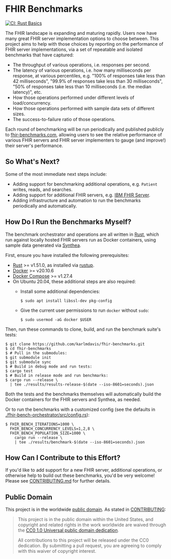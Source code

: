 # FHIR Benchmarks

[![CI: Rust Basics](https://github.com/karlmdavis/fhir-benchmarks/workflows/CI%3A%20Rust%20Basics/badge.svg)](./workflows/rust_basics.yml)

The FHIR landscape is expanding and maturing rapidly.
Users now have many great FHIR server implementation options to choose between.
This project aims to help with those choices by
  reporting on the performance of FHIR server implementations,
  via a set of repeatable and isolated benchmarks that have captured:

* The throughput of various operations,
    i.e. responses per second.
* The latency of various operations,
    i.e. how many milliseconds per response,
    at various percentiles,
    e.g. "100% of responses take less than 42 milliseconds",
    "99.9% of responses take less than 30 milliseconds",
    "50% of responses take less than 10 milliseconds (i.e. the median latency)",
    etc.
* How those operations performed under different levels of load/concurrency.
* How those operations performed with sample data sets of different sizes.
* The success-to-failure ratio of those operations.

Each round of benchmarking will be run periodically and published publicly
  to [fhir-benchmarks.com](https://fhir-benchmarks.com/),
  allowing users to see the relative performance of various FHIR servers
  and FHIR server implementers to gauge (and improve!) their server's performance.


## So What's Next?

Some of the most immediate next steps include:

* Adding support for benchmarking additional operations, e.g. `Patient` writes, reads, and searches.
* Adding support for additional FHIR servers, e.g. [IBM FHIR Server](https://ibm.github.io/FHIR/).
* Adding infrastructure and automation to run the benchmarks periodically and automatically.


## How Do I Run the Benchmarks Myself?

The benchmark orchestrator and operations are all written in [Rust](https://www.rust-lang.org/),
  which run against locally hosted FHIR servers run as Docker containers,
  using sample data generated via [Synthea](https://synthetichealth.github.io/synthea/).

First, ensure you have installed the following prerequisites:

* [Rust](https://www.rust-lang.org/) >= v1.51.0, as installed via [rustup](https://www.rust-lang.org/learn/get-started).
* [Docker](https://www.docker.com/) >= v20.10.6
* [Docker Compose](https://docs.docker.com/compose/) >= v1.27.4
* On Ubuntu 20.04, these additional steps are also required:
    * Install some additional dependencies:

        ```
        $ sudo apt install libssl-dev pkg-config
        ```

    * Give the current user permissions to run `docker` without `sudo`:

        ```
        $ sudo usermod -aG docker $USER
        ```

Then, run these commands to clone, build, and run the benchmark suite's tests:

```shell
$ git clone https://github.com/karlmdavis/fhir-benchmarks.git
$ cd fhir-benchmarks
$ # Pull in the submodules:
$ git submodule init
$ git submodule sync
$ # Build in debug mode and run tests:
$ cargo test
$ # Build in release mode and run benchmarks:
$ cargo run --release \
  | tee ./results/results-release-$(date --iso-8601=seconds).json
```

Both the tests and the benchmarks themselves will automatically build the Docker containers for the FHIR servers and Synthea, as needed.

Or to run the benchmarks with a customized config (see the defaults in [./fhir-bench-orchestrator/src/config.rs](./fhir-bench-orchestrator/src/config.rs)):

```shell
$ FHIR_BENCH_ITERATIONS=1000 \
  FHIR_BENCH_CONCURRENCY_LEVELS=1,2,8 \
  FHIR_BENCH_POPULATION_SIZE=1000 \
    cargo run --release \
    | tee ./results/benchmark-$(date --iso-8601=seconds).json
```


## How Can I Contribute to this Effort?

If you'd like to add support for a new FHIR server, additional operations,
  or otherwise help to build out these benchmarks,
  you'd be very welcome!
Please see [CONTRIBUTING.md](./CONTRIBUTING.md) for further details.


## Public Domain

This project is in the worldwide [public domain](LICENSE.md).
As stated in [CONTRIBUTING](CONTRIBUTING.md):

> This project is in the public domain within the United States,
>   and copyright and related rights in the work worldwide are waived through the
>   [CC0 1.0 Universal public domain dedication](https://creativecommons.org/publicdomain/zero/1.0/).
>
> All contributions to this project will be released under the CC0 dedication.
> By submitting a pull request,
>   you are agreeing to comply with this waiver of copyright interest.